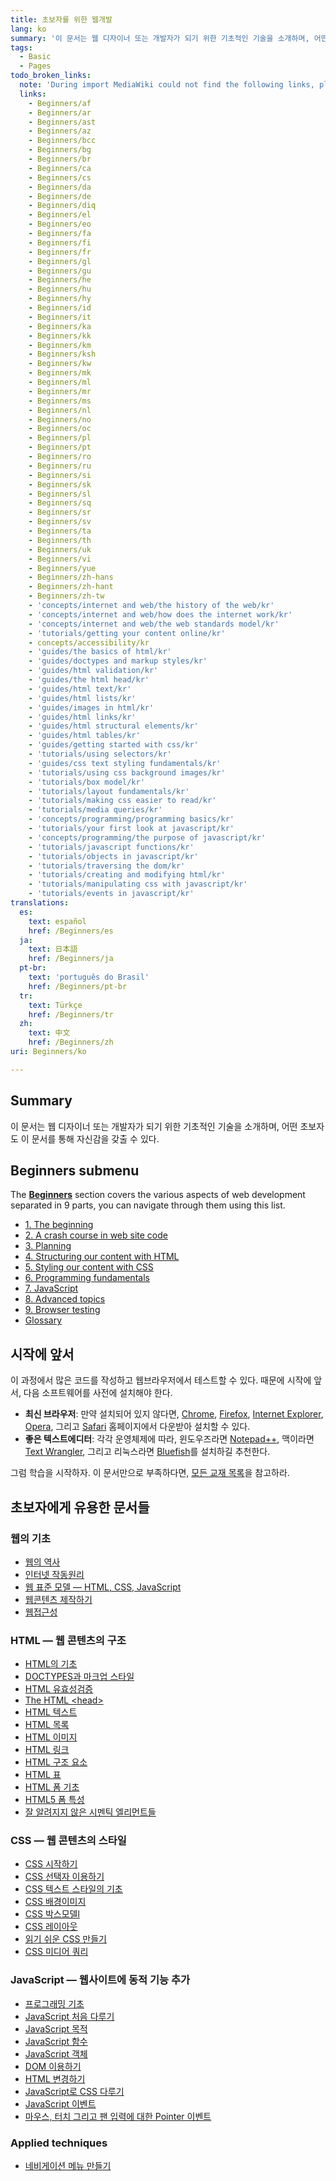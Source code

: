```yaml
---
title: 초보자를 위한 웹개발
lang: ko
summary: '이 문서는 웹 디자이너 또는 개발자가 되기 위한 기초적인 기술을 소개하며, 어떤 초보자도 이 문서를 통해 자신감을 갖출 수 있다.'
tags:
  - Basic
  - Pages
todo_broken_links:
  note: 'During import MediaWiki could not find the following links, please fix and adjust this list.'
  links:
    - Beginners/af
    - Beginners/ar
    - Beginners/ast
    - Beginners/az
    - Beginners/bcc
    - Beginners/bg
    - Beginners/br
    - Beginners/ca
    - Beginners/cs
    - Beginners/da
    - Beginners/de
    - Beginners/diq
    - Beginners/el
    - Beginners/eo
    - Beginners/fa
    - Beginners/fi
    - Beginners/fr
    - Beginners/gl
    - Beginners/gu
    - Beginners/he
    - Beginners/hu
    - Beginners/hy
    - Beginners/id
    - Beginners/it
    - Beginners/ka
    - Beginners/kk
    - Beginners/km
    - Beginners/ksh
    - Beginners/kw
    - Beginners/mk
    - Beginners/ml
    - Beginners/mr
    - Beginners/ms
    - Beginners/nl
    - Beginners/no
    - Beginners/oc
    - Beginners/pl
    - Beginners/pt
    - Beginners/ro
    - Beginners/ru
    - Beginners/si
    - Beginners/sk
    - Beginners/sl
    - Beginners/sq
    - Beginners/sr
    - Beginners/sv
    - Beginners/ta
    - Beginners/th
    - Beginners/uk
    - Beginners/vi
    - Beginners/yue
    - Beginners/zh-hans
    - Beginners/zh-hant
    - Beginners/zh-tw
    - 'concepts/internet and web/the history of the web/kr'
    - 'concepts/internet and web/how does the internet work/kr'
    - 'concepts/internet and web/the web standards model/kr'
    - 'tutorials/getting your content online/kr'
    - concepts/accessibility/kr
    - 'guides/the basics of html/kr'
    - 'guides/doctypes and markup styles/kr'
    - 'guides/html validation/kr'
    - 'guides/the html head/kr'
    - 'guides/html text/kr'
    - 'guides/html lists/kr'
    - 'guides/images in html/kr'
    - 'guides/html links/kr'
    - 'guides/html structural elements/kr'
    - 'guides/html tables/kr'
    - 'guides/getting started with css/kr'
    - 'tutorials/using selectors/kr'
    - 'guides/css text styling fundamentals/kr'
    - 'tutorials/using css background images/kr'
    - 'tutorials/box model/kr'
    - 'tutorials/layout fundamentals/kr'
    - 'tutorials/making css easier to read/kr'
    - 'tutorials/media queries/kr'
    - 'concepts/programming/programming basics/kr'
    - 'tutorials/your first look at javascript/kr'
    - 'concepts/programming/the purpose of javascript/kr'
    - 'tutorials/javascript functions/kr'
    - 'tutorials/objects in javascript/kr'
    - 'tutorials/traversing the dom/kr'
    - 'tutorials/creating and modifying html/kr'
    - 'tutorials/manipulating css with javascript/kr'
    - 'tutorials/events in javascript/kr'
translations:
  es:
    text: español
    href: /Beginners/es
  ja:
    text: 日本語
    href: /Beginners/ja
  pt-br:
    text: 'português do Brasil'
    href: /Beginners/pt-br
  tr:
    text: Türkçe
    href: /Beginners/tr
  zh:
    text: 中文
    href: /Beginners/zh
uri: Beginners/ko

---
```

## Summary

이 문서는 웹 디자이너 또는 개발자가 되기 위한 기초적인 기술을 소개하며, 어떤 초보자도 이 문서를 통해 자신감을 갖출 수 있다.

## Beginners submenu

The **[Beginners](/Beginners)** section covers the various aspects of web development separated in 9 parts, you can navigate through them using this list.

-   [1. The beginning](/Beginners/the_beginning)
-   [2. A crash course in web site code](/Beginners/crash_course)
-   [3. Planning](/Beginners/planning)
-   [4. Structuring our content with HTML](/Beginners/html)
-   [5. Styling our content with CSS](/Beginners/css)
-   [6. Programming fundamentals](/Beginners/programming)
-   [7. JavaScript](/Beginners/javascript)
-   [8. Advanced topics](/Beginners/advanced)
-   [9. Browser testing](/Beginners/browser_testing)
-   [Glossary](/Beginners/glossary)

## 시작에 앞서

이 과정에서 많은 코드를 작성하고 웹브라우저에서 테스트할 수 있다. 때문에 시작에 앞서, 다음 소프트웨어를 사전에 설치해야 한다.

-   **최신 브라우저**: 만약 설치되어 있지 않다면, [Chrome](http://www.google.com/chrome), [Firefox](http://www.mozilla.org/en-US/firefox/new/), [Internet Explorer](http://windows.microsoft.com/en-GB/internet-explorer/products/ie/home), [Opera](http://www.opera.com), 그리고 [Safari](http://www.apple.com/safari/) 홈페이지에서 다운받아 설치할 수 있다.
-   **좋은 텍스트에디터**: 각각 운영체제에 따라, 윈도우즈라면 [Notepad++](http://notepad-plus-plus.org/), 맥이라면[Text Wrangler](http://www.barebones.com/products/TextWrangler/), 그리고 리눅스라면 [Bluefish](http://bluefish.openoffice.nl/index.html)를 설치하길 추천한다.

그럼 학습을 시작하자. 이 문서만으로 부족하다면, [모든 교재 목록](/tutorials)을 참고하라.

## 초보자에게 유용한 문서들

### 웹의 기초

-   [웹의 역사](/w/index.php?title=concepts/internet_and_web/the_history_of_the_web/kr&action=edit&redlink=1)
-   [인터넷 작동원리](/w/index.php?title=concepts/internet_and_web/how_does_the_internet_work/kr&action=edit&redlink=1)
-   [웹 표준 모델 — HTML, CSS, JavaScript](/w/index.php?title=concepts/internet_and_web/the_web_standards_model/kr&action=edit&redlink=1)
-   [웹콘텐츠 제작하기](/w/index.php?title=tutorials/getting_your_content_online/kr&action=edit&redlink=1)
-   [웹접근성](/w/index.php?title=concepts/accessibility/kr&action=edit&redlink=1)

### HTML — 웹 콘텐츠의 구조

-   [HTML의 기초](/w/index.php?title=guides/the_basics_of_html/kr&action=edit&redlink=1)
-   [DOCTYPES과 마크업 스타일](/w/index.php?title=guides/doctypes_and_markup_styles/kr&action=edit&redlink=1)
-   [HTML 유효성검증](/w/index.php?title=guides/html_validation/kr&action=edit&redlink=1)
-   [The HTML \<head\>](/w/index.php?title=guides/the_html_head/kr&action=edit&redlink=1)
-   [HTML 텍스트](/w/index.php?title=guides/html_text/kr&action=edit&redlink=1)
-   [HTML 목록](/w/index.php?title=guides/html_lists/kr&action=edit&redlink=1)
-   [HTML 이미지](/w/index.php?title=guides/images_in_html/kr&action=edit&redlink=1)
-   [HTML 링크](/w/index.php?title=guides/html_links/kr&action=edit&redlink=1)
-   [HTML 구조 요소](/w/index.php?title=guides/html_structural_elements/kr&action=edit&redlink=1)
-   [HTML 표](/w/index.php?title=guides/html_tables/kr&action=edit&redlink=1)
-   [HTML 폼 기초](/guides/html_forms_basics)
-   [HTML5 폼 특성](/guides/html5_form_features)
-   [잘 알려지지 않은 시멘틱 엘리먼트들](/guides/lesser-known_semantic_elements)

### CSS — 웹 콘텐츠의 스타일

-   [CSS 시작하기](/w/index.php?title=guides/getting_started_with_css/kr&action=edit&redlink=1)
-   [CSS 선택자 이용하기](/w/index.php?title=tutorials/using_selectors/kr&action=edit&redlink=1)
-   [CSS 텍스트 스타일의 기초](/w/index.php?title=guides/css_text_styling_fundamentals/kr&action=edit&redlink=1)
-   [CSS 배경이미지](/w/index.php?title=tutorials/using_css_background_images/kr&action=edit&redlink=1)
-   [CSS 박스모델l](/w/index.php?title=tutorials/box_model/kr&action=edit&redlink=1)
-   [CSS 레이아웃](/w/index.php?title=tutorials/layout_fundamentals/kr&action=edit&redlink=1)
-   [읽기 쉬운 CSS 만들기](/w/index.php?title=tutorials/making_css_easier_to_read/kr&action=edit&redlink=1)
-   [CSS 미디어 쿼리](/w/index.php?title=tutorials/media_queries/kr&action=edit&redlink=1)

### JavaScript — 웹사이트에 동적 기능 추가

-   [프로그래밍 기초](/w/index.php?title=concepts/programming/programming_basics/kr&action=edit&redlink=1)
-   [JavaScript 처음 다루기](/w/index.php?title=tutorials/your_first_look_at_javascript/kr&action=edit&redlink=1)
-   [JavaScript 목적](/w/index.php?title=concepts/programming/the_purpose_of_javascript/kr&action=edit&redlink=1)
-   [JavaScript 함수](/w/index.php?title=tutorials/javascript_functions/kr&action=edit&redlink=1)
-   [JavaScript 객체](/w/index.php?title=tutorials/objects_in_javascript/kr&action=edit&redlink=1)
-   [DOM 이용하기](/w/index.php?title=tutorials/traversing_the_dom/kr&action=edit&redlink=1)
-   [HTML 변경하기](/w/index.php?title=tutorials/creating_and_modifying_html/kr&action=edit&redlink=1)
-   [JavaScript로 CSS 다루기](/w/index.php?title=tutorials/manipulating_css_with_javascript/kr&action=edit&redlink=1)
-   [JavaScript 이벤트](/w/index.php?title=tutorials/events_in_javascript/kr&action=edit&redlink=1)
-   [마우스, 터치 그리고 팬 입력에 대한 Pointer 이벤트](/PointerEvents)

### Applied techniques

-   [네비게이션 메뉴 만들기](/tutorials/creating_basic_navigation_menus)

